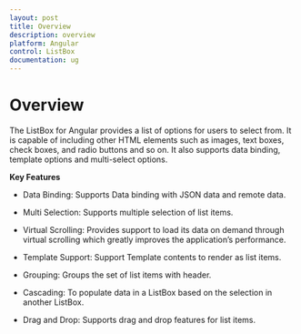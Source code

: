 ```yaml
---
layout: post
title: Overview
description: overview
platform: Angular
control: ListBox
documentation: ug
---
```


# Overview

The ListBox for Angular provides a list of options for users to select from. It is capable of including other HTML elements such as images, text boxes, check boxes, and radio buttons and so on. It also supports data binding, template options and multi-select options.

**Key Features**

* Data Binding: Supports Data binding with JSON data and remote data.

* Multi Selection: Supports multiple selection of list items.

* Virtual Scrolling: Provides support to load its data on demand through virtual scrolling which greatly improves the application’s performance.

* Template Support: Support Template contents to render as list items.

* Grouping: Groups the set of list items with header.

* Cascading: To populate data in a ListBox based on the selection in another ListBox.

* Drag and Drop: Supports drag and drop features for list items.

